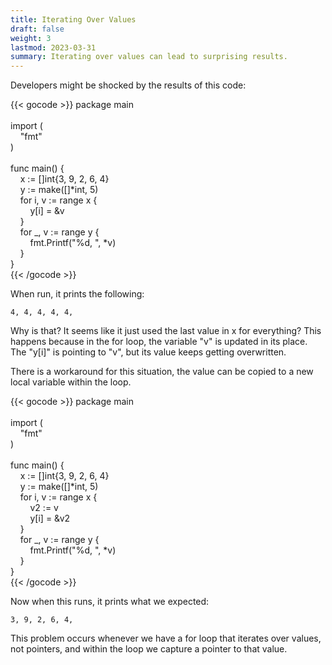 ```yaml
---
title: Iterating Over Values
draft: false
weight: 3
lastmod: 2023-03-31
summary: Iterating over values can lead to surprising results.
---
```


Developers might be shocked by the results of this code:

{{< gocode >}}
<span class="golang-top-level-keyword">package</span>&nbsp;main<br>
<br>
<span class="golang-top-level-keyword">import</span>&nbsp;<span class="golang-brace">(</span><br>
&nbsp;&nbsp;&nbsp;&nbsp;"fmt"<br>
<span class="golang-brace">)</span><br>
<br>
<span class="golang-top-level-keyword">func</span>&nbsp;<span class="golang-function">main</span><span class="golang-brace">()</span>&nbsp;<span class="golang-brace">{</span><br>
&nbsp;&nbsp;&nbsp;&nbsp;x&nbsp;:=&nbsp;[]<span class="golang-variable-type">int</span><span class="golang-brace">{</span><span class="golang-primitive-value">3</span>,&nbsp;<span class="golang-primitive-value">9</span>,&nbsp;<span class="golang-primitive-value">2</span>,&nbsp;<span class="golang-primitive-value">6</span>,&nbsp;<span class="golang-primitive-value">4</span><span class="golang-brace">}</span><br>
&nbsp;&nbsp;&nbsp;&nbsp;y&nbsp;:=&nbsp;<span class="golang-function">make</span><span class="golang-brace">(</span>[]*<span class="golang-variable-type">int</span>,&nbsp;<span class="golang-primitive-value">5</span><span class="golang-brace">)</span><br>
&nbsp;&nbsp;&nbsp;&nbsp;<span class="golang-control-keyword">for</span>&nbsp;i,&nbsp;v&nbsp;:=&nbsp;<span class="golang-control-keyword">range</span>&nbsp;x&nbsp;<span class="golang-brace">{</span><br>
&nbsp;&nbsp;&nbsp;&nbsp;&nbsp;&nbsp;&nbsp;&nbsp;y[i]&nbsp;=&nbsp;&v<br>
&nbsp;&nbsp;&nbsp;&nbsp;<span class="golang-brace">}</span><br>
&nbsp;&nbsp;&nbsp;&nbsp;<span class="golang-control-keyword">for</span>&nbsp;_,&nbsp;v&nbsp;:=&nbsp;<span class="golang-control-keyword">range</span>&nbsp;y&nbsp;<span class="golang-brace">{</span><br>
&nbsp;&nbsp;&nbsp;&nbsp;&nbsp;&nbsp;&nbsp;&nbsp;<span class="golang-function">fmt.Printf</span><span class="golang-brace">(</span>"%d,&nbsp;",&nbsp;*v<span class="golang-brace">)</span><br>
&nbsp;&nbsp;&nbsp;&nbsp;<span class="golang-brace">}</span><br>
<span class="golang-brace">}</span><br>
{{< /gocode >}}

When run, it prints the following:
```
4, 4, 4, 4, 4, 
```

Why is that?  It seems like it just used the last value in x for everything?
This happens because in the for loop, the variable "v" is updated in its place.
The "y[i]" is pointing to "v", but its value keeps getting overwritten.

There is a workaround for this situation, the value can be copied to a new local
variable within the loop.

{{< gocode >}}
<span class="golang-top-level-keyword">package</span>&nbsp;main<br>
<br>
<span class="golang-top-level-keyword">import</span>&nbsp;<span class="golang-brace">(</span><br>
&nbsp;&nbsp;&nbsp;&nbsp;"fmt"<br>
<span class="golang-brace">)</span><br>
<br>
<span class="golang-top-level-keyword">func</span>&nbsp;<span class="golang-function">main</span><span class="golang-brace">()</span>&nbsp;<span class="golang-brace">{</span><br>
&nbsp;&nbsp;&nbsp;&nbsp;x&nbsp;:=&nbsp;[]<span class="golang-variable-type">int</span><span class="golang-brace">{</span><span class="golang-primitive-value">3</span>,&nbsp;<span class="golang-primitive-value">9</span>,&nbsp;<span class="golang-primitive-value">2</span>,&nbsp;<span class="golang-primitive-value">6</span>,&nbsp;<span class="golang-primitive-value">4</span><span class="golang-brace">}</span><br>
&nbsp;&nbsp;&nbsp;&nbsp;y&nbsp;:=&nbsp;<span class="golang-function">make</span><span class="golang-brace">(</span>[]*<span class="golang-variable-type">int</span>,&nbsp;<span class="golang-primitive-value">5</span><span class="golang-brace">)</span><br>
&nbsp;&nbsp;&nbsp;&nbsp;<span class="golang-control-keyword">for</span>&nbsp;i,&nbsp;v&nbsp;:=&nbsp;<span class="golang-control-keyword">range</span>&nbsp;x&nbsp;<span class="golang-brace">{</span><br>
&nbsp;&nbsp;&nbsp;&nbsp;&nbsp;&nbsp;&nbsp;&nbsp;v2&nbsp;:=&nbsp;v<br>
&nbsp;&nbsp;&nbsp;&nbsp;&nbsp;&nbsp;&nbsp;&nbsp;y[i]&nbsp;=&nbsp;&v2<br>
&nbsp;&nbsp;&nbsp;&nbsp;<span class="golang-brace">}</span><br>
&nbsp;&nbsp;&nbsp;&nbsp;<span class="golang-control-keyword">for</span>&nbsp;_,&nbsp;v&nbsp;:=&nbsp;<span class="golang-control-keyword">range</span>&nbsp;y&nbsp;<span class="golang-brace">{</span><br>
&nbsp;&nbsp;&nbsp;&nbsp;&nbsp;&nbsp;&nbsp;&nbsp;<span class="golang-function">fmt.Printf</span><span class="golang-brace">(</span>"%d,&nbsp;",&nbsp;*v<span class="golang-brace">)</span><br>
&nbsp;&nbsp;&nbsp;&nbsp;<span class="golang-brace">}</span><br>
<span class="golang-brace">}</span><br>
{{< /gocode >}}

Now when this runs, it prints what we expected:
```
3, 9, 2, 6, 4, 
```

This problem occurs whenever we have a for loop that iterates over values, not pointers, and within
the loop we capture a pointer to that value.